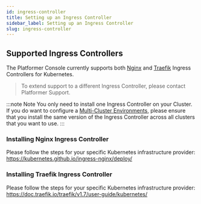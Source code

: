 ```yaml
---
id: ingress-controller
title: Setting up an Ingress Controller
sidebar_label: Setting up an Ingress Controller
slug: ingress-controller
---
```


## Supported Ingress Controllers

The Platformer Console currently supports both [Nginx](https://kubernetes.github.io/ingress-nginx/) and [Traefik](https://doc.traefik.io/traefik/providers/kubernetes-ingress/) Ingress Controllers for Kubernetes.

> To extend support to a different Ingress Controller, please contact Platformer Support.

:::note Note
You only need to install one Ingress Controller on your Cluster. If you do want to configure a [Multi-Cluster Environments](/04-environments/multi-cluster-environments), please ensure that you install the same version of the Ingress Controller across all clusters that you want to use.
:::

### Installing Nginx Ingress Controller

Please follow the steps for your specific Kubernetes infrastructure provider: https://kubernetes.github.io/ingress-nginx/deploy/

### Installing Traefik Ingress Controller

Please follow the steps for your specific Kubernetes infrastructure provider: https://doc.traefik.io/traefik/v1.7/user-guide/kubernetes/

